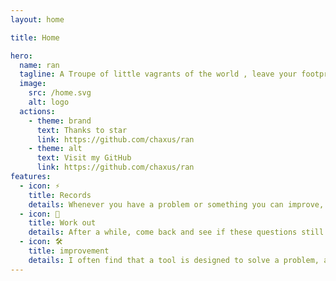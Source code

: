 ```yaml
---
layout: home

title: Home

hero:
  name: ran
  tagline: A Troupe of little vagrants of the world , leave your footprints in my words .
  image:
    src: /home.svg
    alt: logo
  actions:
    - theme: brand
      text: Thanks to star
      link: https://github.com/chaxus/ran
    - theme: alt
      text: Visit my GitHub
      link: https://github.com/chaxus/ran
features:
  - icon: ⚡️
    title: Records
    details: Whenever you have a problem or something you can improve, you write it down first. If this is your problem, there are probably a lot of people out there who are having the same difficulty.
  - icon: 🖖
    title: Work out
    details: After a while, come back and see if these questions still make sense. Then look at the problem to determine if there is a solution.
  - icon: 🛠️
    title: improvement
    details: I often find that a tool is designed to solve a problem, and I think about how to improve or simplify the tool. Create a better wheel.
---
```

